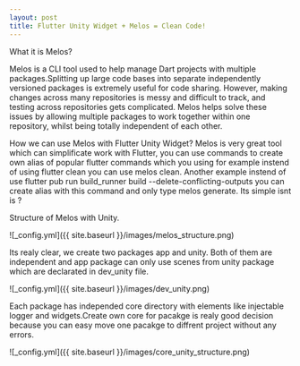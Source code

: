 ```yaml
---
layout: post
title: Flutter Unity Widget + Melos = Clean Code!
---
```


What it is Melos?

Melos is a CLI tool used to help manage Dart projects with multiple packages.Splitting up large code bases into separate independently versioned packages is extremely useful for code sharing. However, making changes across many repositories is messy and difficult to track, and testing across repositories gets complicated.
Melos helps solve these issues by allowing multiple packages to work together within one repository, whilst being totally independent of each other.

How we can use Melos with Flutter Unity Widget?
Melos is very great tool which can simplificate work with Flutter, you can use commands to create own alias of popular flutter commands which you using
for example instend of using flutter clean you can use melos clean. Another example instend of use flutter pub run build_runner build --delete-conflicting-outputs you can create alias with this command and only type melos generate. Its simple isnt is ?

Structure of Melos with Unity.

![_config.yml]({{ site.baseurl }}/images/melos_structure.png)

Its realy clear, we create two packages app and unity. Both of them are independent and app package can only use scenes from unity package which are declarated in dev_unity file. 

![_config.yml]({{ site.baseurl }}/images/dev_unity.png)

Each package has independed core directory with elements like injectable logger and widgets.Create own core for pacakge is realy good decision because you can easy move one pacakge to diffrent project without any errors.

![_config.yml]({{ site.baseurl }}/images/core_unity_structure.png)


